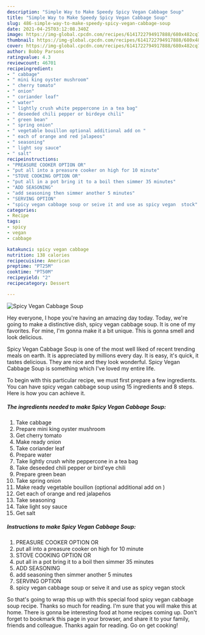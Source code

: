 ```yaml
---
description: "Simple Way to Make Speedy Spicy Vegan Cabbage Soup"
title: "Simple Way to Make Speedy Spicy Vegan Cabbage Soup"
slug: 486-simple-way-to-make-speedy-spicy-vegan-cabbage-soup
date: 2021-04-25T03:12:08.340Z
image: https://img-global.cpcdn.com/recipes/6141722794917888/680x482cq70/spicy-vegan-cabbage-soup-recipe-main-photo.jpg
thumbnail: https://img-global.cpcdn.com/recipes/6141722794917888/680x482cq70/spicy-vegan-cabbage-soup-recipe-main-photo.jpg
cover: https://img-global.cpcdn.com/recipes/6141722794917888/680x482cq70/spicy-vegan-cabbage-soup-recipe-main-photo.jpg
author: Bobby Parsons
ratingvalue: 4.3
reviewcount: 46701
recipeingredient:
- " cabbage"
- " mini king oyster mushroom"
- " cherry tomato"
- " onion"
- " coriander leaf"
- " water"
- " lightly crush white peppercone in a tea bag"
- " deseeded chili pepper or birdeye chili"
- " green bean"
- " spring onion"
- " vegetable bouillon optional additional add on "
- " each of orange and red jalapeos"
- " seasoning"
- " light soy sauce"
- " salt"
recipeinstructions:
- "PREASURE COOKER OPTION OR"
- "put all into a preasure cooker on high for 10 minute"
- "STOVE COOKING OPTION OR"
- "put all in a pot bring it to a boil then simmer 35 minutes"
- "ADD SEASONING"
- "add seasoning then simmer another 5 minutes"
- "SERVING OPTION"
- "spicy vegan cabbage soup or seive it and use as spicy vegan  stock"
categories:
- Recipe
tags:
- spicy
- vegan
- cabbage

katakunci: spicy vegan cabbage 
nutrition: 138 calories
recipecuisine: American
preptime: "PT25M"
cooktime: "PT50M"
recipeyield: "2"
recipecategory: Dessert

---
```



![Spicy Vegan Cabbage Soup](https://img-global.cpcdn.com/recipes/6141722794917888/680x482cq70/spicy-vegan-cabbage-soup-recipe-main-photo.jpg)

Hey everyone, I hope you're having an amazing day today. Today, we're going to make a distinctive dish, spicy vegan cabbage soup. It is one of my favorites. For mine, I'm gonna make it a bit unique. This is gonna smell and look delicious.



Spicy Vegan Cabbage Soup is one of the most well liked of recent trending meals on earth. It is appreciated by millions every day. It is easy, it's quick, it tastes delicious. They are nice and they look wonderful. Spicy Vegan Cabbage Soup is something which I've loved my entire life.


To begin with this particular recipe, we must first prepare a few ingredients. You can have spicy vegan cabbage soup using 15 ingredients and 8 steps. Here is how you can achieve it.

<!--inarticleads1-->

##### The ingredients needed to make Spicy Vegan Cabbage Soup:

1. Take  cabbage
1. Prepare  mini king oyster mushroom
1. Get  cherry tomato
1. Make ready  onion
1. Take  coriander leaf
1. Prepare  water
1. Take  lightly crush white peppercone in a tea bag
1. Take  deseeded chili pepper or bird&#39;eye chili
1. Prepare  green bean
1. Take  spring onion
1. Make ready  vegetable bouillon (optional additional add on )
1. Get  each of orange and red jalapeños
1. Take  seasoning
1. Take  light soy sauce
1. Get  salt




<!--inarticleads2-->

##### Instructions to make Spicy Vegan Cabbage Soup:

1. PREASURE COOKER OPTION OR
1. put all into a preasure cooker on high for 10 minute
1. STOVE COOKING OPTION OR
1. put all in a pot bring it to a boil then simmer 35 minutes
1. ADD SEASONING
1. add seasoning then simmer another 5 minutes
1. SERVING OPTION
1. spicy vegan cabbage soup or seive it and use as spicy vegan  stock




So that's going to wrap this up with this special food spicy vegan cabbage soup recipe. Thanks so much for reading. I'm sure that you will make this at home. There is gonna be interesting food at home recipes coming up. Don't forget to bookmark this page in your browser, and share it to your family, friends and colleague. Thanks again for reading. Go on get cooking!
